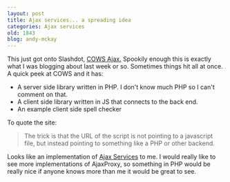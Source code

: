 ```yaml
---
layout: post
title: Ajax services... a spreading idea
categories: Ajax services
old: 1843
blog: andy-mckay
---
```

This just got onto Slashdot, <a href="http://cows-ajax.sourceforge.net">COWS Ajax.</a> Spookily enough this is exactly what I was blogging about last week or so. Sometimes things hit all at once. A quick peek at COWS and it has:
<ul>
	<li>A server side library written in PHP. I don't know much PHP so I can't comment on that. </li>
	<li>A client side library written in JS that connects to the back end.</li>
	<li>An example client side spell checker</li>
</ul>

To quote the site:
<blockquote>The trick is that the URL of the script is not pointing to a javascript file, but instead pointing to something like a PHP or other backend.</blockquote>
Looks like an implementation of <a href="http://www.agmweb.ca/blog/index.php?p=50">Ajax Services</a> to me. I would really like to see more implementations of AjaxProxy, so something in PHP would be really nice if anyone knows more than me it would be great to see.